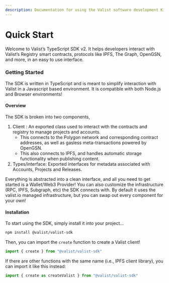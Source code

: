 ```yaml
---
description: Documentation for using the Valist software development Kit.
---
```


# Quick Start

Welcome to Valist’s TypeScript SDK v2. It helps developers interact with Valist’s Registry smart contracts, protocols like IPFS, The Graph, OpenGSN, and more, in an easy to use interface.&#x20;

### Getting Started

The SDK is written in TypeScript and is meant to simplify interaction with Valist in a Javascript based environment. It is compatible with both Node.js and Browser environments!

#### Overview

The SDK is broken into two components,

1. Client : An exported class used to interact with the contracts and registry to manage projects and accounts.
   * This connects to the Polygon network and corresponding contract addresses, as well as gasless meta-transactions powered by OpenGSN.
   * This also connects to IPFS, and handles automatic storage functionality when publishing content.
2. Types/interface: Exported interfaces for metadata associated with Accounts, Projects and Releases.

Everything is abstracted into a clean interface, and all you need to get started is a Wallet/Web3 Provider! You can also customize the infrastructure (RPC, IPFS, Subgraph, etc) the SDK connects with. By default it uses the valist.io managed infrastructure, but you can swap out every component for your own!

#### Installation

To start using the SDK, simply install it into your project...

```bash
npm install @valist/valist-sdk
```

Then, you can import the `create` function to create a Valist client!

```jsx
import { create } from "@valist/valist-sdk"
```

If there are other functions with the same name (i.e., IPFS client library), you can import it like this instead:

```javascript
import { create as createValist } from "@valist/valist-sdk"
```

